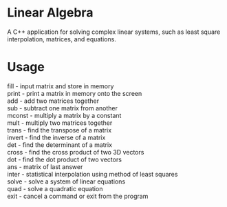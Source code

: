 # Linear Algebra
A C++ application for solving complex linear systems, such as least square interpolation, matrices, and equations.

# Usage
fill - input matrix and store in memory<br/>
print - print a matrix in memory onto the screen<br/>
add - add two matrices together<br/>
sub - subtract one matrix from another<br/>
mconst - multiply a matrix by a constant<br/>
mult - multiply two matrices together<br/>
trans - find the transpose of a matrix<br/>
invert - find the inverse of a matrix<br/>
det - find the determinant of a matrix<br/>
cross - find the cross product of two 3D vectors<br/>
dot - find the dot product of two vectors<br/>
ans - matrix of last answer<br/>
inter - statistical interpolation using method of least squares<br/>
solve - solve a system of linear equations<br/>
quad - solve a quadratic equation<br/>
exit - cancel a command or exit from the program<br/>